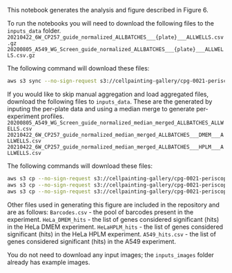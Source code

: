 This notebook generates the analysis and figure described in Figure 6.

To run the notebooks you will need to download the following files to the `inputs_data` folder.
`20210422_6W_CP257_guide_normalized_ALLBATCHES___{plate}___ALLWELLS.csv.gz`
`20200805_A549_WG_Screen_guide_normalized_ALLBATCHES___{plate}___ALLWELLS.csv.gz`

The following command will download these files:
```bash
aws s3 sync --no-sign-request s3://cellpainting-gallery/cpg-0021-periscope/broad/workspace/profiles/ inputs_data --exclude "*" --include "20210422_6W_CP257_guide_normalized_ALLBATCHES___*" --include "20200805_A549_WG_Screen_guide_normalized_ALLBATCHES___*"
```

If you would like to skip manual aggregation and load aggregated files, download the following files to `inputs_data`.
These are the generated by inputing the per-plate data and using a median merge to generate per-experiment profiles.
`20200805_A549_WG_Screen_guide_normalized_median_merged_ALLBATCHES_ALLWELLS.csv`
`20210422_6W_CP257_guide_normalized_median_merged_ALLBATCHES___DMEM___ALLWELLS.csv`
`20210422_6W_CP257_guide_normalized_median_merged_ALLBATCHES___HPLM___ALLWELLS.csv`

The following commands will download these files:
```bash
aws s3 cp --no-sign-request s3://cellpainting-gallery/cpg-0021-periscope/broad/workspace/profiles/20200805_A549_WG_Screen_guide_normalized_median_merged_ALLBATCHES_ALLWELLS.csv inputs_data/
aws s3 cp --no-sign-request s3://cellpainting-gallery/cpg-0021-periscope/broad/workspace/profiles/20210422_6W_CP257_guide_normalized_median_merged_ALLBATCHES___DMEM___ALLWELLS.csv inputs_data/
aws s3 cp --no-sign-request s3://cellpainting-gallery/cpg-0021-periscope/broad/workspace/profiles/20210422_6W_CP257_guide_normalized_median_merged_ALLBATCHES___HPLM___ALLWELLS.csv inputs_data/
```

Other files used in generating this figure are included in the repository and are as follows:
`Barcodes.csv` - the pool of barcodes present in the experiment.
`HeLa_DMEM_hits` - the list of genes considered significant (hits) in the HeLa DMEM experiment.
`HeLaHPLM_hits` - the list of genes considered significant (hits) in the HeLa HPLM experiment.
`A549_hits.csv` - the list of genes considered significant (hits) in the A549 experiment.

You do not need to download any input images; the `inputs_images` folder already has example images.
